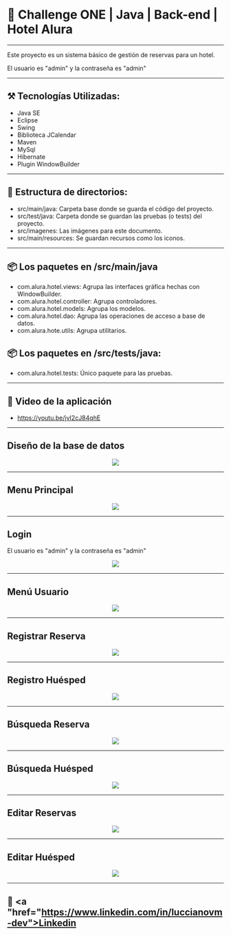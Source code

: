 # 🏅 Challenge ONE | Java | Back-end | Hotel Alura

---

Este proyecto es un sistema básico de gestión de reservas para un hotel.

El usuario es "admin" y la contraseña es "admin"

---
## ⚒ Tecnologías Utilizadas:


- Java SE
- Eclipse
- Swing
- Biblioteca JCalendar
- Maven
- MySql
- Hibernate
- Plugin WindowBuilder

---

## 📁 Estructura de directorios:
- src/main/java: Carpeta base donde se guarda el código del proyecto.
- src/test/java: Carpeta donde se guardan las pruebas (o tests) del proyecto.
- src/imagenes:  Las imágenes para este documento.
- src/main/resources: Se guardan recursos como los iconos.

---

## 📦 Los paquetes en /src/main/java
- com.alura.hotel.views:  Agrupa las interfaces gráfica hechas con WindowBuilder.
- com.alura.hotel.controller: Agrupa controladores.
- com.alura.hotel.models: Agrupa los modelos.
- com.alura.hotel.dao:  Agrupa las operaciones de acceso a base de datos.
- com.alura.hote.utils: Agrupa utilitarios.

## 📦 Los paquetes en /src/tests/java:
- com.alura.hotel.tests: Único paquete para las pruebas.

---

## 🎥 Video de la aplicación
-  https://youtu.be/jvI2cJ84qhE

---

## Diseño de la base de datos

<p align="center">
<img src="imagenes/base-de-datos.png">
</p>

---

##  Menu Principal
<p align="center">
<img src="imagenes/menu-principal.png">
</p>

---

## Login
El usuario es "admin" y la contraseña es "admin"
<p align="center">
<img src="imagenes/login.png">
</p>

---

## Menú Usuario
<p align="center">
<img src="imagenes/menu-usuario.png">
</p>

---

## Registrar Reserva

<p align="center">
<img src="imagenes/registro-reserva.png">
</p>

---

## Registro Huésped

<p align="center">
<img src="imagenes/registro-huesped.png">
</p>

---

## Búsqueda Reserva

<p align="center">
<img src="imagenes/busqueda-reserva.png">
</p>

---

## Búsqueda Huésped

<p align="center">
<img src="imagenes/busqueda-huesped.png">
</p>

---

## Editar Reservas

<p align="center">
<img src="imagenes/editar-reserva.png">
</p>

---

## Editar Huésped
<p align="center">
<img src="imagenes/editar-huesped.png">
</p>

---

## 💼 <a "href="https://www.linkedin.com/in/luccianovm-dev">Linkedin</a>
